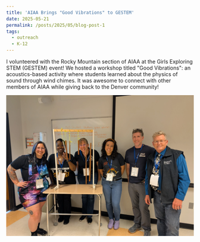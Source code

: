 ```yaml
---
title: 'AIAA Brings "Good Vibrations" to GESTEM'
date: 2025-05-21
permalink: /posts/2025/05/blog-post-1
tags:
  - outreach
  - K-12
---
```


I volunteered with the Rocky Mountain section of AIAA at the Girls Exploring STEM (GESTEM) event! We hosted a workshop titled "Good Vibrations": an acoustics-based activity where students learned about the physics of sound through wind chimes. It was awesome to connect with other members of AIAA while giving back to the Denver community!

![Group photo of the AIAA volunteers in front of a wind chime](../images/good_chimes.webp)
